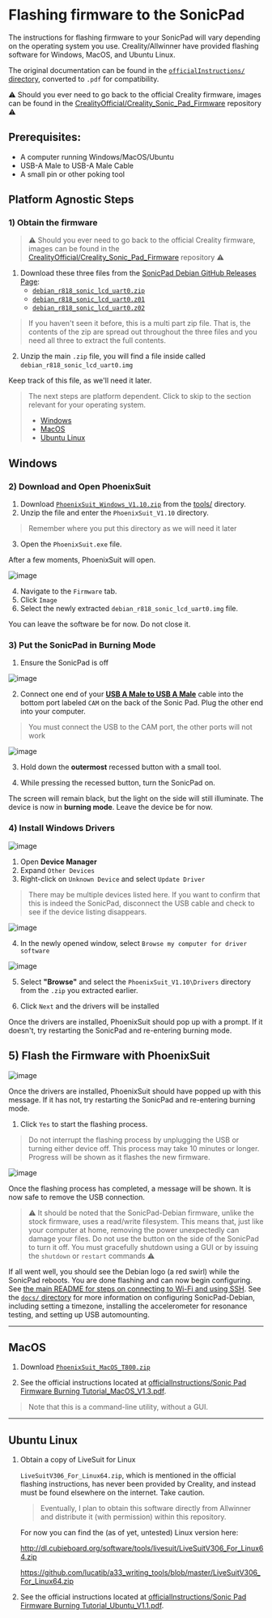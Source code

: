 # Flashing firmware to the SonicPad

The instructions for flashing firmware to your SonicPad will vary depending on the operating system you use. Creality/Allwinner have provided flashing software for Windows, MacOS, and Ubuntu Linux. 

The original documentation can be found in the [`officialInstructions/` directory](officialInstructions/), converted to `.pdf` for compatibility. 

 ⚠️ Should you ever need to go back to the official Creality firmware, images can be found in the [CrealityOfficial/Creality_Sonic_Pad_Firmware](https://github.com/CrealityOfficial/Creality_Sonic_Pad_Firmware/) repository ⚠️

## Prerequisites:
- A computer running Windows/MacOS/Ubuntu
- USB-A Male to USB-A Male Cable
- A small pin or other poking tool

## Platform Agnostic Steps
### 1) Obtain the firmware
> ⚠️ Should you ever need to go back to the official Creality firmware, images can be found in the [CrealityOfficial/Creality_Sonic_Pad_Firmware](https://github.com/CrealityOfficial/Creality_Sonic_Pad_Firmware/) repository ⚠️

1) Download these three files from the [SonicPad Debian GitHub Releases Page](https://github.com/Jpe230/SonicPad-Debian/releases/):
    - [`debian_r818_sonic_lcd_uart0.zip`](https://github.com/Jpe230/SonicPad-Debian/releases/download/v1.0-bullseye/debian_r818_sonic_lcd_uart0.zip)
    - [`debian_r818_sonic_lcd_uart0.z01`](https://github.com/Jpe230/SonicPad-Debian/releases/download/v1.0-bullseye/debian_r818_sonic_lcd_uart0.z01)
    - [`debian_r818_sonic_lcd_uart0.z02`](https://github.com/Jpe230/SonicPad-Debian/releases/download/v1.0-bullseye/debian_r818_sonic_lcd_uart0.z02)

>If you haven't seen it before, this is a multi part zip file. That is, the contents of the zip are spread out throughout the three files and you need all three to extract the full contents. 

2. Unzip the main `.zip` file, you will find a file inside called `debian_r818_sonic_lcd_uart0.img`

Keep track of this file, as we'll need it later.


>The next steps are platform dependent. Click to skip to the section relevant for your operating system.
>- [Windows](#windows)
>- [MacOS](#macos)
>- [Ubuntu Linux](#ubuntu-linux)


## Windows

### 2) Download and Open PhoenixSuit
1) Download [`PhoenixSuit_Windows_V1.10.zip`](tools/PhoenixSuit_Windows_V1.10.zip) from the [tools/](tools/) directory.
2) Unzip the file and enter the `PhoenixSuit_V1.10` directory.
> Remember where you put this directory as we will need it later
3) Open the `PhoenixSuit.exe` file.

After a few moments, PhoenixSuit will open. 

![image](https://github.com/user-attachments/assets/9af1f29e-40da-45ab-b489-4879e31f69f1)


4) Navigate to the `Firmware` tab. 
5) Click `Image`
6) Select the newly extracted `debian_r818_sonic_lcd_uart0.img` file. 

You can leave the software be for now. Do not close it.


### 3) Put the SonicPad in Burning Mode

1) Ensure the SonicPad is off

![image](https://github.com/user-attachments/assets/f2d37b18-5a34-4bf7-b38b-ec0605a5e6c0)

2) Connect one end of your [**USB A Male to USB A Male**](https://www.amazon.com/s?k=usb+a+male+to+usb+a+male) cable into the bottom port labeled `CAM` on the back of the Sonic Pad. Plug the other end into your computer.
> You must connect the USB to the CAM port, the other ports will not work

![image](https://github.com/user-attachments/assets/53126213-f95b-4dff-90db-be3d91a9a1a6)

3) Hold down the **outermost** recessed button with a small tool.

4) While pressing the recessed button, turn the SonicPad on.

The screen will remain black, but the light on the side will still illuminate. The device is now in **burning mode**. Leave the device be for now.

### 4) Install Windows Drivers

![image](https://github.com/user-attachments/assets/f5e6b0df-4f3b-43b5-8f3b-f28b3cf42443)

1) Open **Device Manager**
2) Expand `Other Devices`
3) Right-click on `Unknown Device` and select `Update Driver` 
> There may be multiple devices listed here. If you want to confirm that this is indeed the SonicPad, disconnect the USB cable and check to see if the device listing disappears. 

![image](https://github.com/user-attachments/assets/cf173a1f-4327-49a0-a683-836301eceb5e)

4) In the newly opened window, select `Browse my computer for driver software`

![image](https://github.com/user-attachments/assets/0980fc0f-b7b0-4ff5-8d06-83eabb3264a7)

5) Select **"Browse"** and select the `PhoenixSuit_V1.10\Drivers` directory from the `.zip` you extracted earlier.

6) Click `Next` and the drivers will be installed

Once the drivers are installed, PhoenixSuit should pop up with a prompt. If it doesn't, try restarting the SonicPad and re-entering burning mode.

## 5) Flash the Firmware with PhoenixSuit
![image](https://github.com/user-attachments/assets/72ec923c-5346-4d80-89d4-d7363c17170c)

Once the drivers are installed, PhoenixSuit should have popped up with this message. If it has not, try restarting the SonicPad and re-entering burning mode.

1) Click `Yes` to start the flashing process.
>Do not interrupt the flashing process by unplugging the USB or turning either device off. This process may take 10 minutes or longer. Progress will be shown as it flashes the new firmware.

![image](https://github.com/user-attachments/assets/40ae51bc-d256-46ba-9675-b66eb3f40c27)

Once the flashing process has completed, a message will be shown. It is now safe to remove the USB connection.

>⚠️ It should be noted that the SonicPad-Debian firmware, unlike the stock firmware, uses a read/write filesystem. This means that, just like your computer at home, removing the power unexpectedly can damage your files. Do not use the button on the side of the SonicPad to turn it off. You must gracefully shutdown using a GUI or by issuing the `shutdown` or `restart` commands ⚠️

If all went well, you should see the Debian logo (a red swirl) while the SonicPad reboots. You are done flashing and can now begin configuring. See [the main README for steps on connecting to Wi-Fi and using SSH](/README.md#️-installation-steps). See the [`docs/` directory](docs/) for more information on configuring SonicPad-Debian, including setting a timezone, installing the accelerometer for resonance testing, and setting up USB automounting.




-----

## MacOS

1) Download [`PhoenixSuit_MacOS_T800.zip`](tools/PhoenixSuit_MacOS_T800.zip)

2) See the official instructions located at [officialInstructions/Sonic Pad Firmware Burning Tutorial_MacOS_V1.3.pdf](officialInstructions/Sonic%20Pad%20Firmware%20Burning%20Tutorial_MacOS_V1.3.pdf).

> Note that this is a command-line utility, without a GUI.

-----

## Ubuntu Linux

1) Obtain a copy of LiveSuit for Linux

    `LiveSuitV306_For_Linux64.zip`, which is mentioned in the official flashing instructions, has never been provided by Creality, and instead must be found elsewhere on the internet. Take caution.

    >Eventually, I plan to obtain this software directly from Allwinner and distribute it (with permission) within this repository.

    For now you can find the (as of yet, untested) Linux version here:

    http://dl.cubieboard.org/software/tools/livesuit/LiveSuitV306_For_Linux64.zip

    https://github.com/lucatib/a33_writing_tools/blob/master/LiveSuitV306_For_Linux64.zip




2) See the official instructions located at [officialInstructions/Sonic Pad Firmware Burning Tutorial_Ubuntu_V1.1.pdf](officialInstructions/Sonic%20Pad%20Firmware%20Burning%20Tutorial_Ubuntu_V1.1.pdf).

